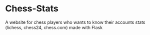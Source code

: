 # Chess-Stats
A website for chess players who wants to know their accounts stats (lichess, chess24, chess.com) made with Flask
